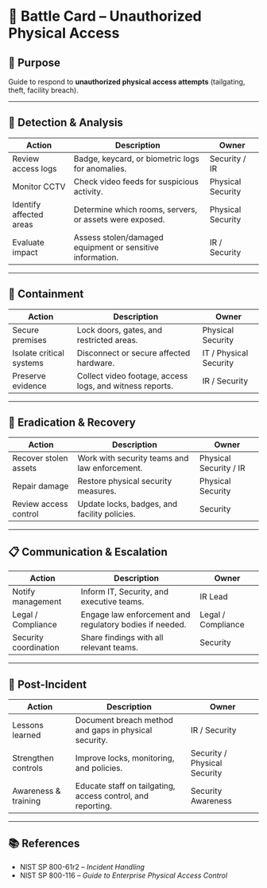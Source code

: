 # 📝 Battle Card – Unauthorized Physical Access

## 🎯 Purpose
Guide to respond to **unauthorized physical access attempts** (tailgating, theft, facility breach).

---

## 🚨 Detection & Analysis
| Action | Description | Owner |
|--------|-------------|-------|
| Review access logs | Badge, keycard, or biometric logs for anomalies. | Security / IR |
| Monitor CCTV | Check video feeds for suspicious activity. | Physical Security |
| Identify affected areas | Determine which rooms, servers, or assets were exposed. | Physical Security |
| Evaluate impact | Assess stolen/damaged equipment or sensitive information. | IR / Security |

---

## 🛑 Containment
| Action | Description | Owner |
|--------|-------------|-------|
| Secure premises | Lock doors, gates, and restricted areas. | Physical Security |
| Isolate critical systems | Disconnect or secure affected hardware. | IT / Physical Security |
| Preserve evidence | Collect video footage, access logs, and witness reports. | IR / Security |

---

## 🧹 Eradication & Recovery
| Action | Description | Owner |
|--------|-------------|-------|
| Recover stolen assets | Work with security teams and law enforcement. | Physical Security / IR |
| Repair damage | Restore physical security measures. | Physical Security |
| Review access control | Update locks, badges, and facility policies. | Security |

---

## 📋 Communication & Escalation
| Action | Description | Owner |
|--------|-------------|-------|
| Notify management | Inform IT, Security, and executive teams. | IR Lead |
| Legal / Compliance | Engage law enforcement and regulatory bodies if needed. | Legal / Compliance |
| Security coordination | Share findings with all relevant teams. | Security |

---

## 🔄 Post-Incident
| Action | Description | Owner |
|--------|-------------|-------|
| Lessons learned | Document breach method and gaps in physical security. | IR / Security |
| Strengthen controls | Improve locks, monitoring, and policies. | Security / Physical Security |
| Awareness & training | Educate staff on tailgating, access control, and reporting. | Security Awareness |

---

## 📚 References
- NIST SP 800-61r2 – *Incident Handling*  
- NIST SP 800-116 – *Guide to Enterprise Physical Access Control*  
